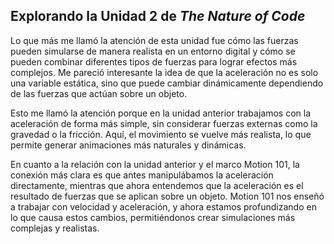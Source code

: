 ## Explorando la Unidad 2 de _The Nature of Code_

Lo que más me llamó la atención de esta unidad fue cómo las fuerzas pueden simularse de manera realista en un entorno digital y cómo se pueden combinar diferentes tipos de fuerzas para lograr efectos más complejos. Me pareció interesante la idea de que la aceleración no es solo una variable estática, sino que puede cambiar dinámicamente dependiendo de las fuerzas que actúan sobre un objeto.

Esto me llamó la atención porque en la unidad anterior trabajamos con la aceleración de forma más simple, sin considerar fuerzas externas como la gravedad o la fricción. Aquí, el movimiento se vuelve más realista, lo que permite generar animaciones más naturales y dinámicas.

En cuanto a la relación con la unidad anterior y el marco Motion 101, la conexión más clara es que antes manipulábamos la aceleración directamente, mientras que ahora entendemos que la aceleración es el resultado de fuerzas que se aplican sobre un objeto. Motion 101 nos enseñó a trabajar con velocidad y aceleración, y ahora estamos profundizando en lo que causa estos cambios, permitiéndonos crear simulaciones más complejas y realistas.
